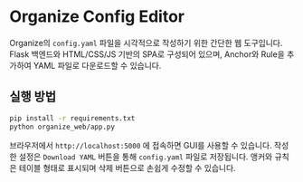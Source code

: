 # Organize Config Editor

Organize의 `config.yaml` 파일을 시각적으로 작성하기 위한 간단한 웹 도구입니다. Flask 백엔드와 HTML/CSS/JS 기반의 SPA로 구성되어 있으며, Anchor와 Rule을 추가하여 YAML 파일로 다운로드할 수 있습니다.

## 실행 방법

```bash
pip install -r requirements.txt
python organize_web/app.py
```

브라우저에서 `http://localhost:5000` 에 접속하면 GUI를 사용할 수 있습니다. 작성한 설정은 `Download YAML` 버튼을 통해 `config.yaml` 파일로 저장됩니다.
앵커와 규칙은 테이블 형태로 표시되며 삭제 버튼으로 손쉽게 수정할 수 있습니다.
